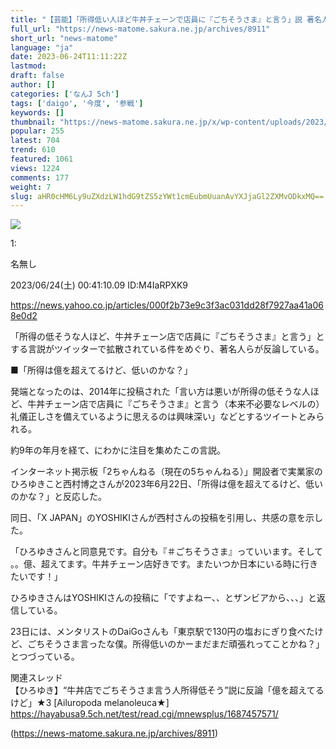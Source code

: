 ```yaml
---
title: "【芸能】「所得低い人ほど牛丼チェーンで店員に『ごちそうさま』と言う」説 著名人が相次ぎ反論 今度はメンタリストDaiGoが参戦！！！"
full_url: "https://news-matome.sakura.ne.jp/archives/8911"
short_url: "news-matome"
language: "ja"
date: 2023-06-24T11:11:22Z
lastmod: 
draft: false
author: []
categories: ['なんJ 5ch']
tags: ['daigo', '今度', '参戦']
keywords: []
thumbnail: "https://news-matome.sakura.ne.jp/x/wp-content/uploads/2023/02/building_gyudon.png"
popular: 255
latest: 704
trend: 610
featured: 1061
views: 1224
comments: 177
weight: 7
slug: aHR0cHM6Ly9uZXdzLW1hdG9tZS5zYWt1cmEubmUuanAvYXJjaGl2ZXMvODkxMQ==
---
```


![](https://news-matome.sakura.ne.jp/x/wp-content/uploads/2023/02/building_gyudon.png)

<div><p class='t_h'>1: <p>名無し</p> <p> 2023/06/24(土) 00:41:10.09 ID:M4IaRPXK9</p></p><a href='https://news.yahoo.co.jp/articles/000f2b73e9c3f3ac031dd28f7927aa41a068e0d2' target='_blank' rel='noopener external' class='external'>https://news.yahoo.co.jp/articles/000f2b73e9c3f3ac031dd28f7927aa41a068e0d2</a> <p>「所得の低そうな人ほど、牛丼チェーン店で店員に『ごちそうさま』と言う」とする言説がツイッターで拡散されている件をめぐり、著名人らが反論している。</p> <p>■「所得は億を超えてるけど、低いのかな？」</p> <p>発端となったのは、2014年に投稿された「言い方は悪いが所得の低そうな人ほど、牛丼チェーン店で店員に『ごちそうさま』と言う（本来不必要なレベルの）礼儀正しさを備えているように思えるのは興味深い」などとするツイートとみられる。</p> <p>約9年の年月を経て、にわかに注目を集めたこの言説。</p> <p>インターネット掲示板「2ちゃんねる（現在の5ちゃんねる）」開設者で実業家のひろゆきこと西村博之さんが2023年6月22日、「所得は億を超えてるけど、低いのかな？」と反応した。</p> <p>同日、「X JAPAN」のYOSHIKIさんが西村さんの投稿を引用し、共感の意を示した。</p> <p>「ひろゆきさんと同意見です。自分も『＃ごちそうさま』っていいます。そして 。。億、超えてます。牛丼チェーン店好きです。またいつか日本にいる時に行きたいです！」</p> <p>ひろゆきさんはYOSHIKIさんの投稿に「ですよねー、、とザンビアから、、、」と返信している。</p> <p>23日には、メンタリストのDaiGoさんも「東京駅で130円の塩おにぎり食べたけど、ごちそうさま言ったな僕。所得低いのかーまだまだ頑張れってことかね？」とつづっている。</p> <p>関連スレッド<br> 【ひろゆき】“牛丼店でごちそうさま言う人所得低そう”説に反論「億を超えてるけど」★3 [Ailuropoda melanoleuca★]<br> <a href='https://hayabusa9.5ch.net/test/read.cgi/mnewsplus/1687457571/' target='_blank' rel='noopener external' class='external'>https://hayabusa9.5ch.net/test/read.cgi/mnewsplus/1687457571/</a></p> </div>

(https://news-matome.sakura.ne.jp/archives/8911)
